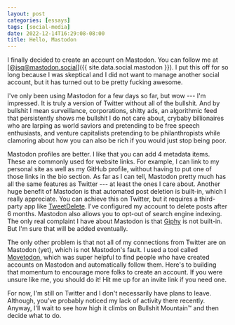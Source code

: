```yaml
---
layout: post
categories: [essays]
tags: [social-media]
date: 2022-12-14T16:29:08-08:00
title: Hello, Mastodon
---
```


I finally decided to create an account on Mastodon. You can follow me at [@jsq@mastodon.social]({{ site.data.social.mastodon }}). I put this off for so long because I was skeptical and I did not want to manage another social account, but it has turned out to be pretty fucking awesome.

<!--excerpt-->

I've only been using Mastodon for a few days so far, but wow --- I'm impressed. It is truly a version of Twitter without all of the bullshit. And by bullshit I mean surveillance, corporations, shitty ads, an algorithmic feed that persistently shows me bullshit I do not care about, crybaby billionaires who are larping as world saviors and pretending to be free speech enthusiasts, and venture capitalists pretending to be philanthropists while clamoring about how you can also be rich if you would just stop being poor.

Mastodon profiles are better. I like that you can add 4 metadata items. These are commonly used for website links. For example, I can link to my personal site as well as my GitHub profile, without having to put one of those links in the bio section. As far as I can tell, Mastodon pretty much has all the same features as Twitter --- at least the ones I care about. Another huge benefit of Mastodon is that automated post deletion is built-in, which I really appreciate. You can achieve this on Twitter, but it requires a third-party app like [TweetDelete](https://tweetdelete.net). I've configured my account to delete posts after 6 months. Mastodon also allows you to opt-out of search engine indexing. The only real complaint I have about Mastodon is that [Giphy](https://giphy.com) is not built-in. But I'm sure that will be added eventually.

The only other problem is that not all of my connections from Twitter are on Mastodon (yet), which is not Mastodon's fault. I used a tool called [Movetodon](https://www.movetodon.org), which was super helpful to find people who have created accounts on Mastodon and automatically follow them. Here's to building that momentum to encourage more folks to create an account. If you were unsure like me, you should do it! Hit me up for an invite link if you need one.

For now, I'm still on Twitter and I don't necessarily have plans to leave. Although, you've probably noticed my lack of activity there recently. Anyway, I'll wait to see how high it climbs on Bullshit Mountain&trade; and then decide what to do.

